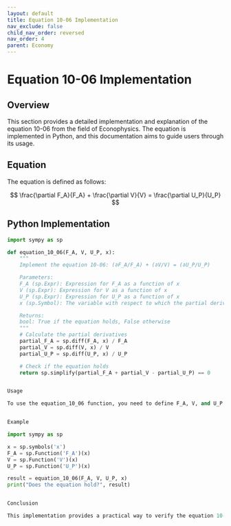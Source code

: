 ```yaml
---
layout: default
title: Equation 10-06 Implementation
nav_exclude: false
child_nav_order: reversed
nav_order: 4
parent: Economy
---
```


# Equation 10-06 Implementation

## Overview
This section provides a detailed implementation and explanation of the equation 10-06 from the field of Econophysics. The equation is implemented in Python, and this documentation aims to guide users through its usage.

## Equation
The equation is defined as follows:

$$
\frac{\partial F_A}{F_A} + \frac{\partial V}{V} = \frac{\partial U_P}{U_P}
$$

## Python Implementation
```python
import sympy as sp

def equation_10_06(F_A, V, U_P, x):
    """
    Implement the equation 10-06: (∂F_A/F_A) + (∂V/V) = (∂U_P/U_P)

    Parameters:
    F_A (sp.Expr): Expression for F_A as a function of x
    V (sp.Expr): Expression for V as a function of x
    U_P (sp.Expr): Expression for U_P as a function of x
    x (sp.Symbol): The variable with respect to which the partial derivatives are taken

    Returns:
    bool: True if the equation holds, False otherwise
    """
    # Calculate the partial derivatives
    partial_F_A = sp.diff(F_A, x) / F_A
    partial_V = sp.diff(V, x) / V
    partial_U_P = sp.diff(U_P, x) / U_P

    # Check if the equation holds
    return sp.simplify(partial_F_A + partial_V - partial_U_P) == 0


Usage

To use the equation_10_06 function, you need to define F_A, V, and U_P as expressions in terms of a variable x. Then, pass these expressions along with the variable x to the function.


Example

import sympy as sp

x = sp.symbols('x')
F_A = sp.Function('F_A')(x)
V = sp.Function('V')(x)
U_P = sp.Function('U_P')(x)

result = equation_10_06(F_A, V, U_P, x)
print("Does the equation hold?", result)


Conclusion

This implementation provides a practical way to verify the equation 10-06, contributing to the broader understanding of economic transformations in the field of Econophysics. Feel free to utilize this function in your research and explorations within this interdisciplinary domain.
